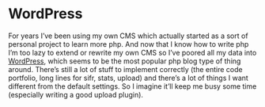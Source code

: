 <!--
  id: 273
  date: 2007-01-19T01:57:10
  modified: 2007-01-19T01:57:10
  slug: wordpress
  type: post
  excerpt: <p>For years I&#8217;ve been using my own CMS which actually started as a sort of personal project to learn more php. And now that I know how to write php I&#8217;m too lazy to extend or rewrite my own CMS so I&#8217;ve poored all my data into WordPress, which seems to be the most popular [&hellip;]</p> 
  content: <p>For years I&#8217;ve been using my own CMS which actually started as a sort of personal project to learn more php. And now that I know how to write php I&#8217;m too lazy to extend or rewrite my own CMS so I&#8217;ve poored all my data into <a href="http://www.wordpress.org/">WordPress</a>, which seems to be the most popular php blog type of thing around. There&#8217;s still a lot of stuff to implement correctly (the entire code portfolio, long lines for sifr, stats, upload) and there&#8217;s a lot of things I want different from the default settings. So I imagine it&#8217;ll keep me busy some time (especially writing a good upload plugin).</p> 
  categories: admin,backend
  tags: CMS
-->

# WordPress

<p>For years I&#8217;ve been using my own CMS which actually started as a sort of personal project to learn more php. And now that I know how to write php I&#8217;m too lazy to extend or rewrite my own CMS so I&#8217;ve poored all my data into <a href="http://www.wordpress.org/">WordPress</a>, which seems to be the most popular php blog type of thing around. There&#8217;s still a lot of stuff to implement correctly (the entire code portfolio, long lines for sifr, stats, upload) and there&#8217;s a lot of things I want different from the default settings. So I imagine it&#8217;ll keep me busy some time (especially writing a good upload plugin).</p>

